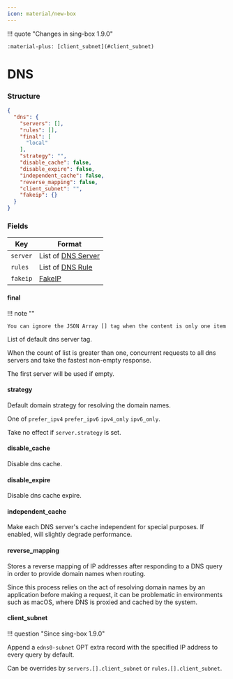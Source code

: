 ```yaml
---
icon: material/new-box
---
```


!!! quote "Changes in sing-box 1.9.0"

    :material-plus: [client_subnet](#client_subnet)

# DNS

### Structure

```json
{
  "dns": {
    "servers": [],
    "rules": [],
    "final": [
      "local"
    ],
    "strategy": "",
    "disable_cache": false,
    "disable_expire": false,
    "independent_cache": false,
    "reverse_mapping": false,
    "client_subnet": "",
    "fakeip": {}
  }
}

```

### Fields

| Key      | Format                          |
|----------|---------------------------------|
| `server` | List of [DNS Server](./server/) |
| `rules`  | List of [DNS Rule](./rule/)     |
| `fakeip` | [FakeIP](./fakeip/)             |

#### final

!!! note ""

    You can ignore the JSON Array [] tag when the content is only one item

List of default dns server tag.

When the count of list is greater than one, concurrent requests to all dns servers and take the fastest non-empty response.

The first server will be used if empty.

#### strategy

Default domain strategy for resolving the domain names.

One of `prefer_ipv4` `prefer_ipv6` `ipv4_only` `ipv6_only`.

Take no effect if `server.strategy` is set.

#### disable_cache

Disable dns cache.

#### disable_expire

Disable dns cache expire.

#### independent_cache

Make each DNS server's cache independent for special purposes. If enabled, will slightly degrade performance.

#### reverse_mapping

Stores a reverse mapping of IP addresses after responding to a DNS query in order to provide domain names when routing.

Since this process relies on the act of resolving domain names by an application before making a request, it can be
problematic in environments such as macOS, where DNS is proxied and cached by the system.

#### client_subnet

!!! question "Since sing-box 1.9.0"

Append a `edns0-subnet` OPT extra record with the specified IP address to every query by default.

Can be overrides by `servers.[].client_subnet` or `rules.[].client_subnet`.
